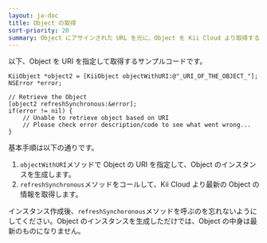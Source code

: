```yaml
---
layout: ja-doc
title: Object の取得
sort-priority: 20
summary: Object にアサインされた URL を元に、Object を Kii Cloud より取得することができます。
---
```

以下、Object を URI を指定して取得するサンプルコードです。

```objc
KiiObject *object2 = [KiiObject objectWithURI:@"_URI_OF_THE_OBJECT_"];
NSError *error;

// Retrieve the Object
[object2 refreshSynchronous:&error];
if(error != nil) {
    // Unable to retrieve object based on URI
    // Please check error description/code to see what went wrong...
}
```

基本手順は以下の通りです。

1. `objectWithURI`メソッドで Object の URI を指定して、Object のインスタンスを生成します。
1. `refreshSynchronous`メソッドをコールして、Kii Cloud より最新の Object の情報を取得します。

インスタンス作成後、`refreshSynchoronous`メソッドを呼ぶのを忘れないようにしてください。Object のインスタンスを生成しただけでは、Object の中身は最新のものになりません。

